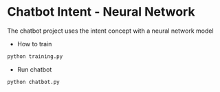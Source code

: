 # Chatbot Intent - Neural Network

The chatbot project uses the intent concept with a neural network model

- How to train

```py
python training.py
```

- Run chatbot

```py
python chatbot.py
```
